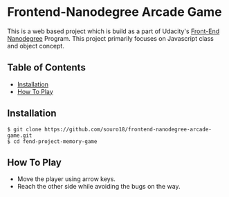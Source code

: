 # Frontend-Nanodegree Arcade Game


This is a web based project which is build as a part of Udacity's [Front-End Nanodegree](https://in.udacity.com/course/front-end-web-developer-nanodegree--nd001) Program. This project primarily focuses on Javascript class and object concept.

## Table of Contents

* [Installation](#instructions)
* [How To Play](#How_To_Play)


## Installation

```
$ git clone https://github.com/souro18/frontend-nanodegree-arcade-game.git
$ cd fend-project-memory-game
```

## How To Play

* Move the player using arrow keys.
* Reach the other side while avoiding the bugs on the way.
